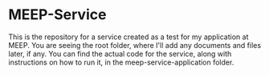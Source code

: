 # MEEP-Service


This is the repository for a service created as a test for my application at MEEP. You are seeing the root folder, where I'll add any documents and files later, if any.
You can find the actual code for the service, along with instructions on how to run it, in the meep-service-application folder.
